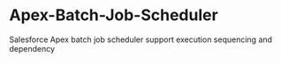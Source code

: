 # Apex-Batch-Job-Scheduler
Salesforce Apex batch job scheduler support execution sequencing and dependency
